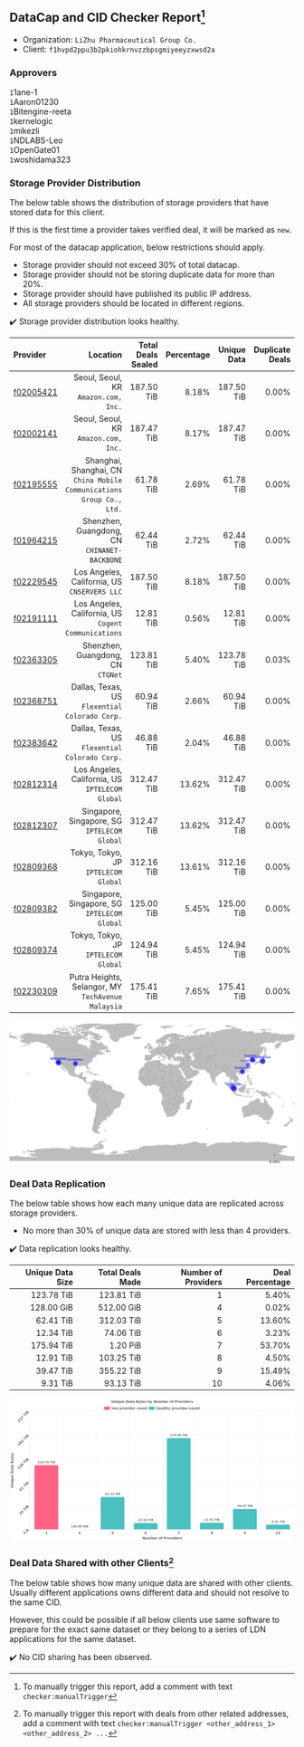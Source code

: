 ## DataCap and CID Checker Report[^1]
 - Organization: `LiZhu Pharmaceutical Group Co.`
 - Client: `f1hvpd2ppu3b2pkiohkrnvzzbpsgmiyeeyzxwsd2a`
### Approvers
`1`1ane-1<br/>`1`Aaron01230<br/>`1`Bitengine-reeta<br/>`1`kernelogic<br/>`1`mikezli<br/>`1`NDLABS-Leo<br/>`1`OpenGate01<br/>`1`woshidama323


### Storage Provider Distribution
The below table shows the distribution of storage providers that have stored data for this client.

If this is the first time a provider takes verified deal, it will be marked as `new`.

For most of the datacap application, below restrictions should apply.
 - Storage provider should not exceed 30% of total datacap.
 - Storage provider should not be storing duplicate data for more than 20%.
 - Storage provider should have published its public IP address.
 - All storage providers should be located in different regions.

✔️ Storage provider distribution looks healthy.

| Provider                                              |                                                                 Location | Total Deals Sealed | Percentage | Unique Data | Duplicate Deals |
| :---------------------------------------------------- | -----------------------------------------------------------------------: | -----------------: | ---------: | ----------: | --------------: |
| [f02005421](https://filfox.info/en/address/f02005421) |                                  Seoul, Seoul, KR<br/>`Amazon.com, Inc.` |         187.50 TiB |      8.18% |  187.50 TiB |           0.00% |
| [f02002141](https://filfox.info/en/address/f02002141) |                                  Seoul, Seoul, KR<br/>`Amazon.com, Inc.` |         187.47 TiB |      8.17% |  187.47 TiB |           0.00% |
| [f02195555](https://filfox.info/en/address/f02195555) | Shanghai, Shanghai, CN<br/>`China Mobile Communications Group Co., Ltd.` |          61.78 TiB |      2.69% |   61.78 TiB |           0.00% |
| [f01964215](https://filfox.info/en/address/f01964215) |                          Shenzhen, Guangdong, CN<br/>`CHINANET-BACKBONE` |          62.44 TiB |      2.72% |   62.44 TiB |           0.00% |
| [f02229545](https://filfox.info/en/address/f02229545) |                          Los Angeles, California, US<br/>`CNSERVERS LLC` |         187.50 TiB |      8.18% |  187.50 TiB |           0.00% |
| [f02191111](https://filfox.info/en/address/f02191111) |                  Los Angeles, California, US<br/>`Cogent Communications` |          12.81 TiB |      0.56% |   12.81 TiB |           0.00% |
| [f02363305](https://filfox.info/en/address/f02363305) |                                     Shenzhen, Guangdong, CN<br/>`CTGNet` |         123.81 TiB |      5.40% |  123.78 TiB |           0.03% |
| [f02368751](https://filfox.info/en/address/f02368751) |                        Dallas, Texas, US<br/>`Flexential Colorado Corp.` |          60.94 TiB |      2.66% |   60.94 TiB |           0.00% |
| [f02383642](https://filfox.info/en/address/f02383642) |                        Dallas, Texas, US<br/>`Flexential Colorado Corp.` |          46.88 TiB |      2.04% |   46.88 TiB |           0.00% |
| [f02812314](https://filfox.info/en/address/f02812314) |                       Los Angeles, California, US<br/>`IPTELECOM Global` |         312.47 TiB |     13.62% |  312.47 TiB |           0.00% |
| [f02812307](https://filfox.info/en/address/f02812307) |                          Singapore, Singapore, SG<br/>`IPTELECOM Global` |         312.47 TiB |     13.62% |  312.47 TiB |           0.00% |
| [f02809368](https://filfox.info/en/address/f02809368) |                                  Tokyo, Tokyo, JP<br/>`IPTELECOM Global` |         312.16 TiB |     13.61% |  312.16 TiB |           0.00% |
| [f02809382](https://filfox.info/en/address/f02809382) |                          Singapore, Singapore, SG<br/>`IPTELECOM Global` |         125.00 TiB |      5.45% |  125.00 TiB |           0.00% |
| [f02809374](https://filfox.info/en/address/f02809374) |                                  Tokyo, Tokyo, JP<br/>`IPTELECOM Global` |         124.94 TiB |      5.45% |  124.94 TiB |           0.00% |
| [f02230309](https://filfox.info/en/address/f02230309) |                    Putra Heights, Selangor, MY<br/>`TechAvenue Malaysia` |         175.41 TiB |      7.65% |  175.41 TiB |           0.00% |

<img src="https://raw.githubusercontent.com/data-preservation-programs/filplus-checker-assets/main/filecoin-project/filecoin-plus-large-datasets/issues/2142/1698041069584.png"/>

### Deal Data Replication
The below table shows how each many unique data are replicated across storage providers.

- No more than 30% of unique data are stored with less than 4 providers.

✔️ Data replication looks healthy.

| Unique Data Size | Total Deals Made | Number of Providers | Deal Percentage |
| ---------------: | ---------------: | ------------------: | --------------: |
|       123.78 TiB |       123.81 TiB |                   1 |           5.40% |
|       128.00 GiB |       512.00 GiB |                   4 |           0.02% |
|        62.41 TiB |       312.03 TiB |                   5 |          13.60% |
|        12.34 TiB |        74.06 TiB |                   6 |           3.23% |
|       175.94 TiB |         1.20 PiB |                   7 |          53.70% |
|        12.91 TiB |       103.25 TiB |                   8 |           4.50% |
|        39.47 TiB |       355.22 TiB |                   9 |          15.49% |
|         9.31 TiB |        93.13 TiB |                  10 |           4.06% |

<img src="https://raw.githubusercontent.com/data-preservation-programs/filplus-checker-assets/main/filecoin-project/filecoin-plus-large-datasets/issues/2142/1698041070244.png"/>

### Deal Data Shared with other Clients[^3]
The below table shows how many unique data are shared with other clients.
Usually different applications owns different data and should not resolve to the same CID.

However, this could be possible if all below clients use same software to prepare for the exact same dataset or they belong to a series of LDN applications for the same dataset.

✔️ No CID sharing has been observed.

[^1]: To manually trigger this report, add a comment with text `checker:manualTrigger`

[^2]: Deals from those addresses are combined into this report as they are specified with `checker:manualTrigger`

[^3]: To manually trigger this report with deals from other related addresses, add a comment with text `checker:manualTrigger <other_address_1> <other_address_2> ...`
